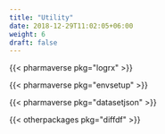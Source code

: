 ```yaml
---
title: "Utility"
date: 2018-12-29T11:02:05+06:00
weight: 6
draft: false
---
```


{{< pharmaverse pkg="logrx" >}}

{{< pharmaverse pkg="envsetup" >}}

{{< pharmaverse pkg="datasetjson" >}}

{{< otherpackages pkg="diffdf" >}}
